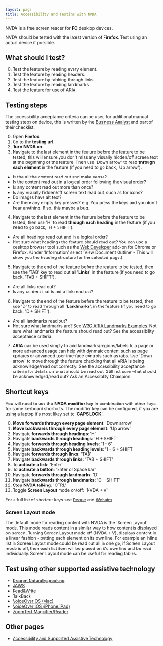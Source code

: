 ```yaml
---
layout: page
title: Accessibility and Testing with NVDA
---
```


NVDA is a free screen reader for **PC** desktop devices. 

NVDA should be tested with the latest version of **Firefox**. Test using an actual device if possible.

## What should I test?
0. Test the feature by reading every element.
1. Test the feature by reading headers.
2. Test the feature by tabbing through links.
1. Test the feature by reading landmarks.
2. Test the feature for use of ARIA.

## Testing steps

The accessibility acceptance criteria can be used for additional manual testing steps on device, this is written by the [Business Analyst](accessibility-news-and-business-analysts) and part of their checklist.

0. Open **Firefox**.
1. Go to the **testing url**.
2. **Turn NVDA on**. 
3. Navigate to the last element in the feature before the feature to be tested, this will ensure you don't miss any visually hidden/off screen text at the beginning of the feature. Then use 'Down arrow' to read **through each element** in the feature (if you need to go back, 'Up arrow'). 
- Is the all the content read out and make sense? 
- Is the content read out in a logical order following the visual order? 
- Is any content read out more than once?
- Is any visually hidden/off screen text read out, such as for icons?
- Do images have alt text?
- Are there any empty key presses? e.g. You press the keys and you don't hear anything. If so, this maybe a bug.
4. Navigate to the last element in the feature before the feature to be tested, then use 'H' to read **through each heading** in the feature (if you need to go back, 'H + SHIFT'). 
- Are all headings read out and in a logical order? 
- Not sure what headings the feature should read out? You can use a desktop browser tool such as the [Web Developer](https://chrome.google.com/webstore/detail/web-developer/bfbameneiokkgbdmiekhjnmfkcnldhhm) add-on for Chrome or Firefox. (Under ‘Information’ select ‘View Document Outline’ - This will show you the heading structure for the selected page.) 
5. Navigate to the end of the feature before the feature to be tested, then use the 'TAB' key to read out all '**Links**' in the feature (if you need to go back, 'TAB + SHIFT').
- Are all links read out? 
- Is any content that is not a link read out?
6. Navigate to the end of the feature before the feature to be tested, then use 'D' to read through all '**Landmarks**', in the feature (if you need to go back, 'D + SHIFT').
- Are all landmarks read out? 
- Not sure what landmarks are? See [W3C ARIA Landmarks Examples](https://w3c.github.io/aria-practices/examples/landmarks/index.html). Not sure what landmarks the feature should read out? See the accessibility acceptance criteria.
7. **ARIA** can be used simply to add landmarks/regions/labels to a page or more advanced usage can help with dynmaic content such as page updates or advanced user interface controls such as tabs. Use 'Down arrow' to move through the feature checking that all ARIA is being acknowledge/read out correctly. See the accessibility acceptance criteria for details on what should be read out. Still not sure what should be acknowledged/read out? Ask an Accessiblity Champion.

## Shortcut keys

You will need to use the **NVDA modifier key** in combination with other keys for some keyboard shortcuts. The modifier key can be configured, if you are using a laptop it's most likey set to '**CAPS LOCK**'. 

0. **Move forwards through every page element**: 'Down arrow'
1. **Move backwards through every page element**: 'Up arrow'
2. Navigate **forwards through headings**: 'H'
3. Navigate **backwards through headings**: 'H + SHIFT'
4. Navigate **forwards through heading levels**: '1 - 6'
5. Navigate **backwards through heading levels**: '1 - 6 + SHIFT'
6. Navigate **forwards through links**: 'TAB'
7. Navigate **backwards through links**: 'TAB + SHIFT'
8. To **activate a link**: 'Enter'
8. To **activate a button**: 'Enter or Space bar'
9. Navigate **forwards through landmarks**: 'D'
10. Navigate **backwards through landmarks**: 'D + SHIFT'
11. **Stop NVDA talking**: 'CTRL'
12. Toggle **Screen Layout** mode on/off: 'NVDA + V'

For a full list of shortcut keys see [Deque](https://dequeuniversity.com/screenreaders/nvda-keyboard-shortcuts) and [Webaim](http://webaim.org/resources/shortcuts/nvda).

### Screen Layout mode 

The default mode for reading content with NVDA is the 'Screen Layout' mode. This mode reads content in a similar way to how content is displayed on screen. Turning Screen Layout mode off (NVDA + V), displays content in a linear fashion - putting each element on its own line. For example an inline list in Screen Layout mode could be read out all in one go, if Screen Layout mode is off, then each list item will be placed on it's own line and be read individually. Screen Layout mode can be useful for reading tables.

## Test using other supported assistive technology

- [Dragon Naturallyspeaking](accessibility-and-testing-with-dragon)
- [JAWS](accessibility-and-testing-with-jaws)
- [Read&Write](accessibility-and-testing-with-read-and-write)
- [TalkBack](accessibility-and-testing-with-talkback)
- [VoiceOver OS (Mac)](accessibility-and-testing-with-voiceover-os)
- [VoiceOver iOS (iPhone/iPad)](accessibility-and-testing-with-voiceover-ios)
- [ZoomText Magnifier/Reader](accessibility-and-testing-with-zoomtext)

## Other pages

- [Accessibility and Supported Assistive Technology](accessibility-and-supported-assistive-technology)